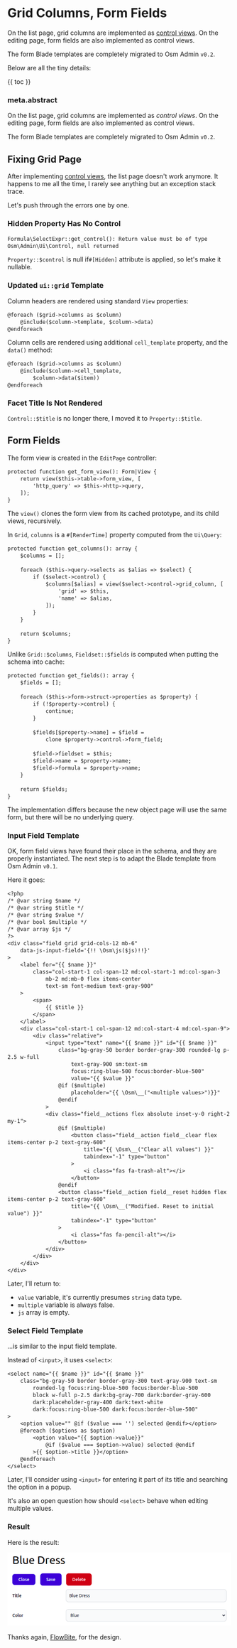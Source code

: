 # Grid Columns, Form Fields

On the list page, grid columns are implemented as [control views](20-data-control-views.md). On the editing page, form fields are also implemented as control views.

The form Blade templates are completely migrated to Osm Admin `v0.2`.

Below are all the tiny details:
   
{{ toc }}

### meta.abstract

On the list page, grid columns are implemented as *control views*. On the editing page, form fields are also implemented as control views.

The form Blade templates are completely migrated to Osm Admin `v0.2`.

## Fixing Grid Page

After implementing [control views](20-data-control-views.md), the list page doesn't work anymore. It happens to me all the time, I rarely see anything but an exception stack trace.

Let's push through the errors one by one.

### Hidden Property Has No Control

    Formula\SelectExpr::get_control(): Return value must be of type 
    Osm\Admin\Ui\Control, null returned

`Property::$control` is null if`#[Hidden]` attribute is applied, so let's make it nullable.

### Updated `ui::grid` Template

Column headers are rendered using standard `View` properties:

    @foreach ($grid->columns as $column)
        @include($column->template, $column->data)
    @endforeach
 
Column cells are rendered using additional `cell_template` property, and the `data()` method:

    @foreach ($grid->columns as $column)
        @include($column->cell_template,
            $column->data($item))
    @endforeach

### Facet Title Is Not Rendered

`Control::$title` is no longer there, I moved it to `Property::$title`.

## Form Fields

The form view is created in the `EditPage` controller:

    protected function get_form_view(): Form|View {
        return view($this->table->form_view, [
            'http_query' => $this->http->query,
        ]);
    }

The `view()` clones the form view from its cached prototype, and its child views, recursively. 

In `Grid`, `columns` is a `#[RenderTime]` property computed from the `Ui\Query`:

    protected function get_columns(): array {
        $columns = [];

        foreach ($this->query->selects as $alias => $select) {
            if ($select->control) {
                $columns[$alias] = view($select->control->grid_column, [
                    'grid' => $this,
                    'name' => $alias,
                ]);
            }
        }

        return $columns;
    }

Unlike `Grid::$columns`, `Fieldset::$fields` is computed when putting the schema into cache: 

    protected function get_fields(): array {
        $fields = [];

        foreach ($this->form->struct->properties as $property) {
            if (!$property->control) {
                continue;
            }

            $fields[$property->name] = $field =
                clone $property->control->form_field;

            $field->fieldset = $this;
            $field->name = $property->name;
            $field->formula = $property->name;
        }

        return $fields;
    }

The implementation differs because the new object page will use the same form, but there will be no underlying query.

### Input Field Template

OK, form field views have found their place in the schema, and they are properly instantiated. The next step is to adapt the Blade template from Osm Admin `v0.1`.

Here it goes:

    <?php
    /* @var string $name */
    /* @var string $title */
    /* @var string $value */
    /* @var bool $multiple */
    /* @var array $js */
    ?>
    <div class="field grid grid-cols-12 mb-6"
        data-js-input-field='{!! \Osm\js($js)!!}'
    >
        <label for="{{ $name }}"
            class="col-start-1 col-span-12 md:col-start-1 md:col-span-3
                mb-2 md:mb-0 flex items-center
                text-sm font-medium text-gray-900"
        >
            <span>
                {{ $title }}
            </span>
        </label>
        <div class="col-start-1 col-span-12 md:col-start-4 md:col-span-9">
            <div class="relative">
                <input type="text" name="{{ $name }}" id="{{ $name }}"
                    class="bg-gray-50 border border-gray-300 rounded-lg p-2.5 w-full
                        text-gray-900 sm:text-sm
                        focus:ring-blue-500 focus:border-blue-500"
                        value="{{ $value }}"
                    @if ($multiple)
                        placeholder="{{ \Osm\__("<multiple values>")}}"
                    @endif
                >
                <div class="field__actions flex absolute inset-y-0 right-2 my-1">
                    @if ($multiple)
                        <button class="field__action field__clear flex items-center p-2 text-gray-600"
                            title="{{ \Osm\__("Clear all values") }}"
                            tabindex="-1" type="button"
                        >
                            <i class="fas fa-trash-alt"></i>
                        </button>
                    @endif
                    <button class="field__action field__reset hidden flex items-center p-2 text-gray-600"
                        title="{{ \Osm\__("Modified. Reset to initial value") }}"
                        tabindex="-1" type="button"
                    >
                        <i class="fas fa-pencil-alt"></i>
                    </button>
                </div>
            </div>
        </div>
    </div>
    
Later, I'll return to:

* `value` variable, it's currently presumes `string` data type.
* `multiple` variable is always false.
* `js` array is empty.

### Select Field Template

...is similar to the input field template. 

Instead of `<input>`, it uses `<select>`:

    <select name="{{ $name }}" id="{{ $name }}"
        class="bg-gray-50 border border-gray-300 text-gray-900 text-sm
            rounded-lg focus:ring-blue-500 focus:border-blue-500
            block w-full p-2.5 dark:bg-gray-700 dark:border-gray-600
            dark:placeholder-gray-400 dark:text-white
            dark:focus:ring-blue-500 dark:focus:border-blue-500"
    >
        <option value="" @if ($value === '') selected @endif></option>
        @foreach ($options as $option)
            <option value="{{ $option->value}}"
                @if ($value === $option->value) selected @endif
            >{{ $option->title }}</option>
        @endforeach
    </select>

Later, I'll consider using `<input>` for entering it part of its title and searching the option in a popup.

It's also an open question how should `<select>` behave when editing multiple values.    

### Result

Here is the result:

![Edit Form](edit-form.png)

Thanks again, [FlowBite](https://flowbite.com/), for the design.
